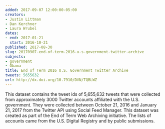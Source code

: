 ```yaml
---
added: 2017-09-07 12:00:00-05:00
creators:
- Justin Littman
- Dan Kerchner
- Laura Wrubel
dates:
- end: 2017-01-21
  start: 2016-10-21
published: 2017-08-30
slug: 20170907-end-of-term-2016-u-s-government-twitter-archive
subjects:
- government
- Obama
title: End of Term 2016 U.S. Government Twitter Archive
tweets: 5655632
url: http://dx.doi.org/10.7910/DVN/TQBLWZ
---
```


This dataset contains the tweet ids of 5,655,632 tweets that were collected from approximately 3000 Twitter accounts affiliated with the U.S. government. They were collected between October 21, 2016 and January 21, 2017 from the Twitter API using Social Feed Manager. This dataset was created as part of the End of Term Web Archiving initiative. The lists of accounts came from the U.S. Digital Registry and by public submissions.
